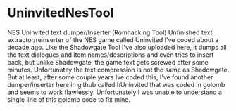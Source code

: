 # UninvitedNesTool
NES Uninvited text dumper/Inserter (Romhacking Tool)
Unfinished text extractor/reinserter of the NES game called Uninvited I've coded about a decade ago. Like the Shadowgate Tool I've also uploaded here, it dumps all the text dialogues and item names/descriptions and even tries to insert back, but unlike Shadowgate, the game text gets screwed after some minutes. Unfortunatey the text compression is not the same as Shadowgate. But at least, after some couple years Ive coded this, I've found another dumper/inserter here in github called hUninvited that was coded in golomb and seems to work flawlessly. Unfortunately I was unable to understand a single line of this golomb code to fix mine.
